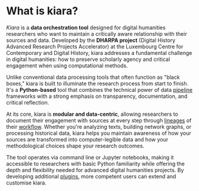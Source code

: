 # What is kiara?

_Kiara_ is a **data orchestration tool** designed for digital humanities researchers who want to maintain a critically aware relationship with their sources and data. Developed by the **DHARPA project** (Digital History Advanced Research Projects Accelerator) at the Luxembourg Centre for Contemporary and Digital History, kiara addresses a fundamental challenge in digital humanities: how to preserve scholarly agency and critical engagement when using computational methods.

Unlike conventional data processing tools that often function as "black boxes," kiara is built to illuminate the research process from start to finish. It's a **Python-based** tool that combines the technical power of data [pipeline](before-you-begin/key-concepts.md#pipeline) frameworks with a strong emphasis on transparency, documentation, and critical reflection.

At its core, kiara is **modular and data-centric**, allowing researchers to document their engagement with sources at every step through [lineages](before-you-begin/key-concepts.md#lineage) of their [workflow](before-you-begin/key-concepts.md#workflow). Whether you're analyzing texts, building network graphs, or processing historical data, kiara helps you maintain awareness of how your sources are transformed into computer-legible data and how your methodological choices shape your research outcomes.

The tool operates via command line or Jupyter notebooks, making it accessible to researchers with basic Python familiarity while offering the depth and flexibility needed for advanced digital humanities projects. By developing additional [plugins](before-you-begin/key-concepts.md#plugin), more competent users can extend and customise kiara.&#x20;

